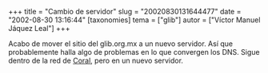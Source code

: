 +++
title = "Cambio de servidor"
slug = "20020830131644477"
date = "2002-08-30 13:16:44"
[taxonomies]
tema = ["glib"]
autor = ["Víctor Manuel Jáquez Leal"]
+++

Acabo de mover el sitio del glib.org.mx a un nuevo servidor. Así que
probablemente halla algo de problemas en lo que convergen los DNS. Sigue
dentro de la red de [Coral](http://www.coral.com.mx), pero en un nuevo
servidor.

